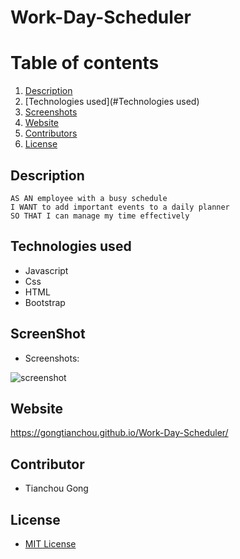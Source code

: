 # Work-Day-Scheduler

# Table of contents
1. [Description](#Description)
2. [Technologies used](#Technologies used)
3. [Screenshots](#Screenshots)
4. [Website](#Website)
5. [Contributors](#Contributor)
6. [License](#License)

## Description
```
AS AN employee with a busy schedule
I WANT to add important events to a daily planner
SO THAT I can manage my time effectively
```

## Technologies used
* Javascript
* Css
* HTML
* Bootstrap

## ScreenShot
* Screenshots:

![screenshot](./assets/image/screenshot.PNG)

## Website

https://gongtianchou.github.io/Work-Day-Scheduler/

## Contributor

* Tianchou Gong

## License
* [MIT License](https://choosealicense.com/licenses/mit/)